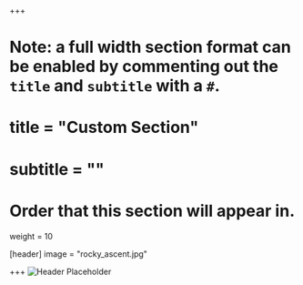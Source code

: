 +++

# Note: a full width section format can be enabled by commenting out the `title` and `subtitle` with a `#`.
# title = "Custom Section"
# subtitle = ""

# Order that this section will appear in.
weight = 10

[header]
image = "rocky_ascent.jpg"

+++
![Header Placeholder]()